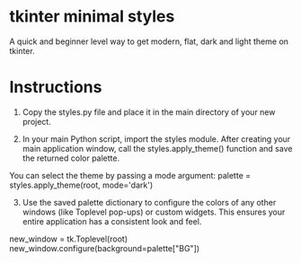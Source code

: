 # tkinter minimal styles

A quick and beginner level way to get modern, flat, dark and light theme on tkinter. 


# Instructions

1. Copy the styles.py file and place it in the main directory of your new project.

2. In your main Python script, import the styles module. After creating your main application window, call the styles.apply_theme() function and save the returned color palette.

You can select the theme by passing a mode argument: 
palette = styles.apply_theme(root, mode='dark') 

3. Use the saved palette dictionary to configure the colors of any other windows (like Toplevel pop-ups) or custom widgets. This ensures your entire application has a consistent look and feel.

new_window = tk.Toplevel(root)
new_window.configure(background=palette["BG"])
